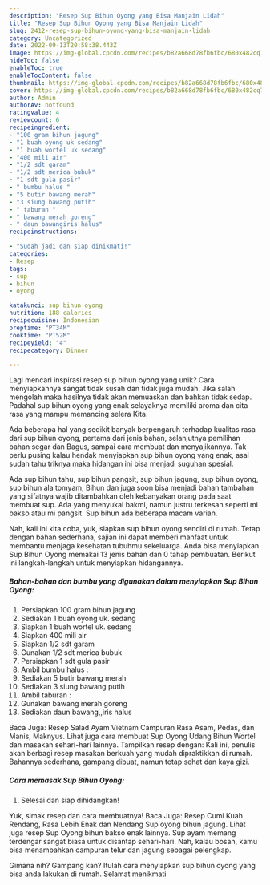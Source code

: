```yaml
---
description: "Resep Sup Bihun Oyong yang Bisa Manjain Lidah"
title: "Resep Sup Bihun Oyong yang Bisa Manjain Lidah"
slug: 2412-resep-sup-bihun-oyong-yang-bisa-manjain-lidah
category: Uncategorized
date: 2022-09-13T20:58:38.443Z
image: https://img-global.cpcdn.com/recipes/b82a668d78fb6fbc/680x482cq70/sup-bihun-oyong-foto-resep-utama.jpg
hideToc: false
enableToc: true
enableTocContent: false
thumbnail: https://img-global.cpcdn.com/recipes/b82a668d78fb6fbc/680x482cq70/sup-bihun-oyong-foto-resep-utama.jpg
cover: https://img-global.cpcdn.com/recipes/b82a668d78fb6fbc/680x482cq70/sup-bihun-oyong-foto-resep-utama.jpg
author: Admin
authorAv: notfound
ratingvalue: 4
reviewcount: 6
recipeingredient:
- "100 gram bihun jagung"
- "1 buah oyong uk sedang"
- "1 buah wortel uk sedang"
- "400 mili air"
- "1/2 sdt garam"
- "1/2 sdt merica bubuk"
- "1 sdt gula pasir"
- " bumbu halus "
- "5 butir bawang merah"
- "3 siung bawang putih"
- " taburan "
- " bawang merah goreng"
- " daun bawangiris halus"
recipeinstructions:

- "Sudah jadi dan siap dinikmati!"
categories:
- Resep
tags:
- sup
- bihun
- oyong

katakunci: sup bihun oyong 
nutrition: 188 calories
recipecuisine: Indonesian
preptime: "PT34M"
cooktime: "PT52M"
recipeyield: "4"
recipecategory: Dinner

---
```





Lagi mencari inspirasi resep sup bihun oyong yang unik? Cara menyiapkannya sangat tidak susah dan tidak juga mudah. Jika salah mengolah maka hasilnya tidak akan memuaskan dan bahkan tidak sedap. Padahal sup bihun oyong yang enak selayaknya memiliki aroma dan cita rasa yang mampu memancing selera Kita.





Ada beberapa hal yang sedikit banyak berpengaruh terhadap kualitas rasa dari sup bihun oyong, pertama dari jenis bahan, selanjutnya pemilihan bahan segar dan Bagus, sampai cara membuat dan menyajikannya. Tak perlu pusing kalau hendak menyiapkan sup bihun oyong yang enak,      asal sudah tahu triknya maka hidangan ini bisa menjadi suguhan spesial.














Ada sup bihun tahu, sup bihun pangsit, sup bihun jagung, sup bihun oyong, sup bihun ala tomyam, Bihun dan juga soon bisa menjadi bahan tambahan yang sifatnya wajib ditambahkan oleh kebanyakan orang pada saat membuat sup. Ada yang menyukai bakmi, namun justru terkesan seperti mi bakso atau mi pangsit. Sup bihun ada beberapa macam varian.






Nah, kali ini kita coba, yuk, siapkan sup bihun oyong sendiri di rumah. Tetap dengan bahan sederhana, sajian ini dapat memberi manfaat untuk membantu menjaga kesehatan tubuhmu sekeluarga. Anda bisa menyiapkan Sup Bihun Oyong memakai 13 jenis bahan dan 0 tahap pembuatan. Berikut ini langkah-langkah untuk menyiapkan hidangannya.

<!--inarticleads1-->

##### Bahan-bahan dan bumbu yang digunakan dalam menyiapkan Sup Bihun Oyong:

1. Persiapkan 100 gram bihun jagung
1. Sediakan 1 buah oyong uk. sedang
1. Siapkan 1 buah wortel uk. sedang
1. Siapkan 400 mili air
1. Siapkan 1/2 sdt garam
1. Gunakan 1/2 sdt merica bubuk
1. Persiapkan 1 sdt gula pasir
1. Ambil  bumbu halus :
1. Sediakan 5 butir bawang merah
1. Sediakan 3 siung bawang putih
1. Ambil  taburan :
1. Gunakan  bawang merah goreng
1. Sediakan  daun bawang,,iris halus


Baca Juga: Resep Salad Ayam Vietnam Campuran Rasa Asam, Pedas, dan Manis, Maknyus. Lihat juga cara membuat Sup Oyong Udang Bihun Wortel dan masakan sehari-hari lainnya. Tampilkan resep dengan: Kali ini, penulis akan berbagi resep masakan berkuah yang mudah dipraktikkan di rumah. Bahannya sederhana, gampang dibuat, namun tetap sehat dan kaya gizi. 

<!--inarticleads2-->

##### Cara memasak Sup Bihun Oyong:


1. Selesai dan siap dihidangkan!

Yuk, simak resep dan cara membuatnya! Baca Juga: Resep Cumi Kuah Rendang, Rasa Lebih Enak dan Nendang Sup oyong bihun jagung. Lihat juga resep Sup Oyong bihun bakso enak lainnya. Sup ayam memang terdengar sangat biasa untuk disantap sehari-hari. Nah, kalau bosan, kamu bisa menambahkan campuran telur dan jagung sebagai pelengkap. 

Gimana nih? Gampang kan? Itulah cara menyiapkan sup bihun oyong yang bisa anda lakukan di rumah. Selamat menikmati
